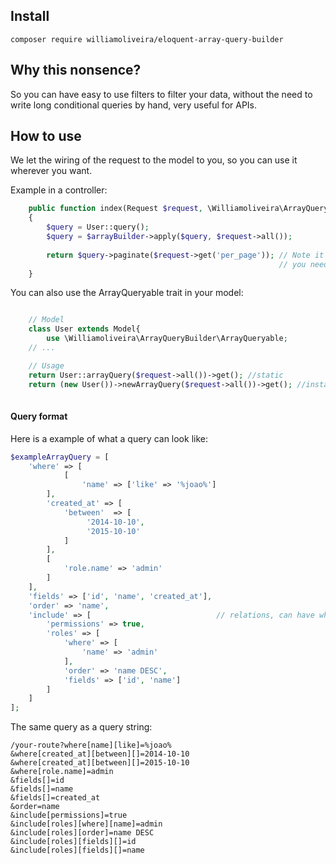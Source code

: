 ## Install

`composer require williamoliveira/eloquent-array-query-builder`

## Why this nonsence?

So you can have easy to use filters to filter your data, without the need to write long conditional queries by hand, very useful for APIs.

## How to use

We let the wiring of the request to the model to you, so you can use it wherever you want.

Example in a controller:
```php
    public function index(Request $request, \Williamoliveira\ArrayQueryBuilder\ArrayBuilder $arrayBuilder)
    {
        $query = User::query();
        $query = $arrayBuilder->apply($query, $request->all());
        
        return $query->paginate($request->get('per_page')); // Note it does not do pagination,
                                                            // you need to do it youserlf
    }
```

You can also use the ArrayQueryable trait in your model:
```php

    // Model
    class User extends Model{
        use \Williamoliveira\ArrayQueryBuilder\ArrayQueryable;
    // ...

    // Usage
    return User::arrayQuery($request->all())->get(); //static
    return (new User())->newArrayQuery($request->all())->get(); //instance
    
```

#### Query format

Here is a example of what a query can look like:
```php
$exampleArrayQuery = [
    'where' => [
            [
                'name' => ['like' => '%joao%']
        ],
        'created_at' => [
            'between'  => [
                 '2014-10-10',
                 '2015-10-10'
            ]
        ],
        [
            'role.name' => 'admin'
        ]
    ],
    'fields' => ['id', 'name', 'created_at'],
    'order' => 'name',
    'include' => [                            // relations, can have where, order and fields
        'permissions' => true,
        'roles' => [
            'where' => [
                'name' => 'admin'
            ],
            'order' => 'name DESC',
            'fields' => ['id', 'name']
        ]
    ]
];
```

The same query as a query string:
```
/your-route?where[name][like]=%joao%
&where[created_at][between][]=2014-10-10
&where[created_at][between][]=2015-10-10
&where[role.name]=admin
&fields[]=id
&fields[]=name
&fields[]=created_at
&order=name
&include[permissions]=true
&include[roles][where][name]=admin
&include[roles][order]=name DESC
&include[roles][fields][]=id
&include[roles][fields][]=name
```